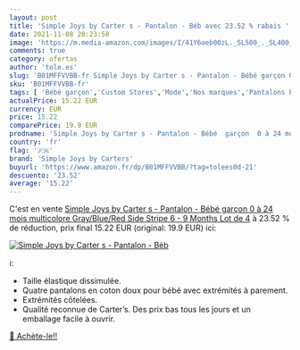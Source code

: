 ```yaml
---
layout: post
title: 'Simple Joys by Carter s - Pantalon - Béb avec 23.52 % rabais '
date: 2021-11-08 20:23:58
image: 'https://m.media-amazon.com/images/I/41Y6oeb00zL._SL500_._SL400_.jpg'
comments: true
category: ofertas
author: 'tole.es'
slug: 'B01MFFVVBB-fr Simple Joys by Carter s - Pantalon - Bébé garçon 0 à 24...'
sku: 'B01MFFVVBB-fr'
tags: [ 'Bébé garçon','Custom Stores','Mode','Nos marques','Pantalons bébé garçon','Specialty Stores','Vêtements','Vêtements bébé','simple joys by carters', ]
actualPrice: 15.22 EUR
currency: EUR
price: 15.22
comparePrice: 19.9 EUR
prodname: 'Simple Joys by Carter s - Pantalon - Bébé  garçon  0 à 24 mois multicolore Gray/Blue/Red Side Stripe 6 - 9 Months  Lot de 4'
country: 'fr'
flag: '🇫🇷'
brand: 'Simple Joys by Carters'
buyurl: 'https://www.amazon.fr/dp/B01MFFVVBB/?tag=tolees0d-21'
descuento: '23.52'
average: '15.22'
---
```


C'est en vente [Simple Joys by Carter s - Pantalon - Bébé  garçon  0 à 24 mois multicolore Gray/Blue/Red Side Stripe 6 - 9 Months  Lot de 4](https://www.amazon.fr/dp/B01MFFVVBB/?tag=tolees0d-21)  à  23.52 % de réduction, prix final  15.22 EUR (original: 19.9 EUR) ici:

[![Simple Joys by Carter s - Pantalon - Béb](https://m.media-amazon.com/images/I/41Y6oeb00zL._SL500_._SL400_.jpg)](https://www.amazon.fr/dp/B01MFFVVBB/?tag=tolees0d-21)

ℹ️:

- Taille élastique dissimulée.
- Quatre pantalons en coton doux pour bébé avec extrémités à parement.
- Extrémités côtelées.
- Qualité reconnue de Carter’s. Des prix bas tous les jours et un emballage facile à ouvrir.

[🛒 Achète-le!!](https://www.amazon.fr/dp/B01MFFVVBB/?tag=tolees0d-21)
